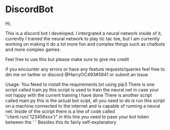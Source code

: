 # DiscordBot

Hi,
  
This is a discord bot I developed. I intergrated a neural network inside of it, currently I trained the neural network to play tic tac toe, but I am currently working on making it do a lot more fun and complex things such as chatbots and more complex games.

Feel free to use this but please make sure to give me credit

if you encounter any errors or have any feature requests/queries feel free to dm me on twitter or discord @HarryOC493#5941 or submit an issue

Usage:
  You Need to install the requirements.txt using pip3
  There is one script called train.py this script is used to train the neural net in case your not happy with the current training I have done
  There is another script called main.py this is the actual bot scipt, all you need to do is run this script on a machine connected to the internet and is capable
  of running a neural net.
  Inside of the sciript there is a line of code called "client.run('123456xxx')" in this line you need to pase your bot token between the ' '
  Besides this its fairly self-explanatory

